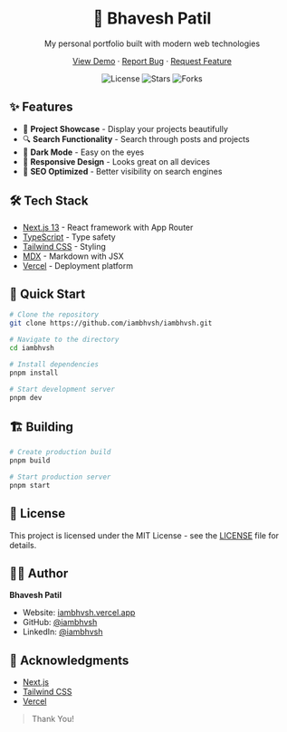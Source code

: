 <div align="center">
  <h1>🚀 Bhavesh Patil</h1>
  <p>My personal portfolio built with modern web technologies</p>
  
  <p>
    <a href="https://iambhvsh.vercel.app">View Demo</a>
    ·
    <a href="https://github.com/iambhvsh/iambhvsh/issues">Report Bug</a>
    ·
    <a href="https://github.com/iambhvsh/iambhvsh/issues">Request Feature</a>
  </p>

  <img src="https://img.shields.io/github/license/iambhvsh/iambhvsh?style=flat-square" alt="License" />
  <img src="https://img.shields.io/github/stars/iambhvsh/iambhvsh?style=flat-square" alt="Stars" />
  <img src="https://img.shields.io/github/forks/iambhvsh/iambhvsh?style=flat-square" alt="Forks" />
</div>

## ✨ Features

- 🎨 **Project Showcase** - Display your projects beautifully
- 🔍 **Search Functionality** - Search through posts and projects
- 🌙 **Dark Mode** - Easy on the eyes
- 📱 **Responsive Design** - Looks great on all devices
- 🔧 **SEO Optimized** - Better visibility on search engines

## 🛠️ Tech Stack

- [Next.js 13](https://nextjs.org/) - React framework with App Router
- [TypeScript](https://www.typescriptlang.org/) - Type safety
- [Tailwind CSS](https://tailwindcss.com/) - Styling
- [MDX](https://mdxjs.com/) - Markdown with JSX
- [Vercel](https://vercel.com/) - Deployment platform

## 🚀 Quick Start

```bash
# Clone the repository
git clone https://github.com/iambhvsh/iambhvsh.git

# Navigate to the directory
cd iambhvsh

# Install dependencies
pnpm install

# Start development server
pnpm dev
```

## 🏗️ Building

```bash
# Create production build
pnpm build

# Start production server
pnpm start
```

## 📝 License

This project is licensed under the MIT License - see the [LICENSE](LICENSE) file for details.

## 👨‍💻 Author

**Bhavesh Patil**

- Website: [iambhvsh.vercel.app](https://iambhvsh.vercel.app)
- GitHub: [@iambhvsh](https://github.com/iambhvsh)
- LinkedIn: [@iambhvsh](https://linkedin.com/in/iambhvsh)

## 🙏 Acknowledgments

- [Next.js](https://nextjs.org)
- [Tailwind CSS](https://tailwindcss.com)
- [Vercel](https://vercel.com)

> Thank You!
